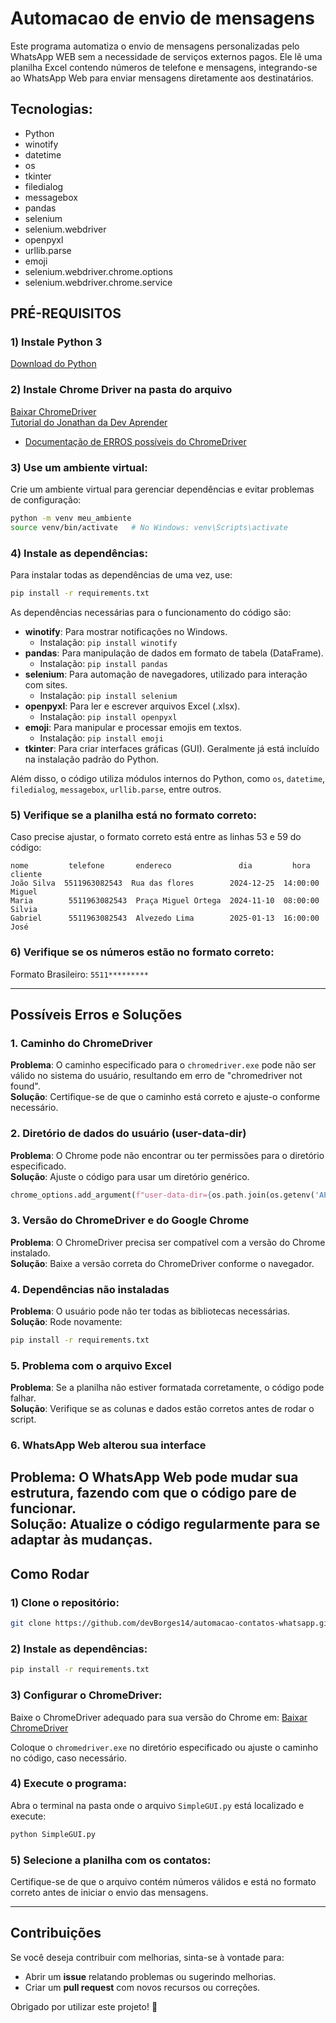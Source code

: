 # Automacao de envio de mensagens

Este programa automatiza o envio de mensagens personalizadas pelo WhatsApp WEB sem a necessidade de serviços externos pagos. Ele lê uma planilha Excel contendo números de telefone e mensagens, integrando-se ao WhatsApp Web para enviar mensagens diretamente aos destinatários.

## Tecnologias:
- Python
- winotify
- datetime
- os
- tkinter
- filedialog
- messagebox
- pandas
- selenium
- selenium.webdriver
- openpyxl
- urllib.parse
- emoji
- selenium.webdriver.chrome.options
- selenium.webdriver.chrome.service

## PRÉ-REQUISITOS

### 1) Instale Python 3  
[Download do Python](https://www.python.org/downloads/)

### 2) Instale Chrome Driver na pasta do arquivo  
[Baixar ChromeDriver](https://developer.chrome.com/docs/chromedriver/downloads?hl=pt-br)  
[Tutorial do Jonathan da Dev Aprender](https://www.youtube.com/watch?v=Ot10qzrb13c)

- <a href="https://www.selenium.dev/documentation/webdriver/troubleshooting/errors/driver_location/">Documentação de ERROS possíveis do ChromeDriver<a>
### 3) Use um ambiente virtual:
Crie um ambiente virtual para gerenciar dependências e evitar problemas de configuração:
```bash
python -m venv meu_ambiente
source venv/bin/activate   # No Windows: venv\Scripts\activate
```

### 4) Instale as dependências:
Para instalar todas as dependências de uma vez, use:
```bash
pip install -r requirements.txt
```

As dependências necessárias para o funcionamento do código são:

- **winotify**: Para mostrar notificações no Windows.
  - Instalação: `pip install winotify`
- **pandas**: Para manipulação de dados em formato de tabela (DataFrame).
  - Instalação: `pip install pandas`
- **selenium**: Para automação de navegadores, utilizado para interação com sites.
  - Instalação: `pip install selenium`
- **openpyxl**: Para ler e escrever arquivos Excel (.xlsx).
  - Instalação: `pip install openpyxl`
- **emoji**: Para manipular e processar emojis em textos.
  - Instalação: `pip install emoji`
- **tkinter**: Para criar interfaces gráficas (GUI). Geralmente já está incluído na instalação padrão do Python.

Além disso, o código utiliza módulos internos do Python, como `os`, `datetime`, `filedialog`, `messagebox`, `urllib.parse`, entre outros.

### 5) Verifique se a planilha está no formato correto:
Caso precise ajustar, o formato correto está entre as linhas 53 e 59 do código:
```plaintext
nome         telefone       endereco               dia         hora        cliente
João Silva  5511963082543  Rua das flores        2024-12-25  14:00:00   Miguel
Maria        5511963082543  Praça Miguel Ortega  2024-11-10  08:00:00   Silvia
Gabriel      5511963082543  Alvezedo Lima        2025-01-13  16:00:00   José
```

### 6) Verifique se os números estão no formato correto:
Formato Brasileiro: `5511*********`

---

## Possíveis Erros e Soluções

### 1. Caminho do ChromeDriver
**Problema**: O caminho especificado para o `chromedriver.exe` pode não ser válido no sistema do usuário, resultando em erro de "chromedriver not found".  
**Solução**: Certifique-se de que o caminho está correto e ajuste-o conforme necessário.

### 2. Diretório de dados do usuário (user-data-dir)
**Problema**: O Chrome pode não encontrar ou ter permissões para o diretório especificado.  
**Solução**: Ajuste o código para usar um diretório genérico.
```python
chrome_options.add_argument(f"user-data-dir={os.path.join(os.getenv('APPDATA'), 'whatsapp_session')}")
```

### 3. Versão do ChromeDriver e do Google Chrome
**Problema**: O ChromeDriver precisa ser compatível com a versão do Chrome instalado.  
**Solução**: Baixe a versão correta do ChromeDriver conforme o navegador.

### 4. Dependências não instaladas
**Problema**: O usuário pode não ter todas as bibliotecas necessárias.  
**Solução**: Rode novamente:
```bash
pip install -r requirements.txt
```

### 5. Problema com o arquivo Excel
**Problema**: Se a planilha não estiver formatada corretamente, o código pode falhar.  
**Solução**: Verifique se as colunas e dados estão corretos antes de rodar o script.

### 6. WhatsApp Web alterou sua interface
**Problema**: O WhatsApp Web pode mudar sua estrutura, fazendo com que o código pare de funcionar.  
**Solução**: Atualize o código regularmente para se adaptar às mudanças.
---

## Como Rodar

### 1) Clone o repositório:
```bash
git clone https://github.com/devBorges14/automacao-contatos-whatsapp.git
```

### 2) Instale as dependências:
```bash
pip install -r requirements.txt
```

### 3) Configurar o ChromeDriver:
Baixe o ChromeDriver adequado para sua versão do Chrome em:
[Baixar ChromeDriver](https://sites.google.com/chromium.org/driver/)

Coloque o `chromedriver.exe` no diretório especificado ou ajuste o caminho no código, caso necessário.

### 4) Execute o programa:
Abra o terminal na pasta onde o arquivo `SimpleGUI.py` está localizado e execute:
```bash
python SimpleGUI.py
```

### 5) Selecione a planilha com os contatos:
Certifique-se de que o arquivo contém números válidos e está no formato correto antes de iniciar o envio das mensagens.

---

## Contribuições
Se você deseja contribuir com melhorias, sinta-se à vontade para:
- Abrir um **issue** relatando problemas ou sugerindo melhorias.
- Criar um **pull request** com novos recursos ou correções.

Obrigado por utilizar este projeto! 🚀

